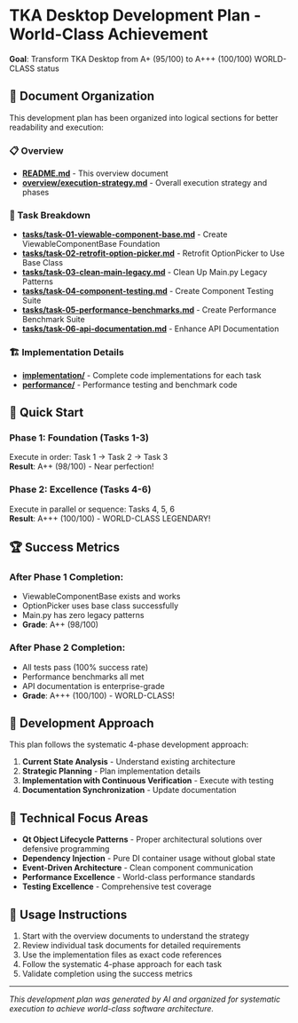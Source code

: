 # TKA Desktop Development Plan - World-Class Achievement

**Goal**: Transform TKA Desktop from A+ (95/100) to A+++ (100/100) WORLD-CLASS status

## 📁 Document Organization

This development plan has been organized into logical sections for better readability and execution:

### 📋 Overview
- **[README.md](README.md)** - This overview document
- **[overview/execution-strategy.md](overview/execution-strategy.md)** - Overall execution strategy and phases

### 🚀 Task Breakdown
- **[tasks/task-01-viewable-component-base.md](tasks/task-01-viewable-component-base.md)** - Create ViewableComponentBase Foundation
- **[tasks/task-02-retrofit-option-picker.md](tasks/task-02-retrofit-option-picker.md)** - Retrofit OptionPicker to Use Base Class
- **[tasks/task-03-clean-main-legacy.md](tasks/task-03-clean-main-legacy.md)** - Clean Up Main.py Legacy Patterns
- **[tasks/task-04-component-testing.md](tasks/task-04-component-testing.md)** - Create Component Testing Suite
- **[tasks/task-05-performance-benchmarks.md](tasks/task-05-performance-benchmarks.md)** - Create Performance Benchmark Suite
- **[tasks/task-06-api-documentation.md](tasks/task-06-api-documentation.md)** - Enhance API Documentation

### 🏗️ Implementation Details
- **[implementation/](implementation/)** - Complete code implementations for each task
- **[performance/](performance/)** - Performance testing and benchmark code

## 🎯 Quick Start

### Phase 1: Foundation (Tasks 1-3)
Execute in order: Task 1 → Task 2 → Task 3  
**Result**: A++ (98/100) - Near perfection!

### Phase 2: Excellence (Tasks 4-6)
Execute in parallel or sequence: Tasks 4, 5, 6  
**Result**: A+++ (100/100) - WORLD-CLASS LEGENDARY!

## 🏆 Success Metrics

### After Phase 1 Completion:
- ViewableComponentBase exists and works
- OptionPicker uses base class successfully  
- Main.py has zero legacy patterns
- **Grade**: A++ (98/100)

### After Phase 2 Completion:
- All tests pass (100% success rate)
- Performance benchmarks all met
- API documentation is enterprise-grade
- **Grade**: A+++ (100/100) - WORLD-CLASS!

## 🚀 Development Approach

This plan follows the systematic 4-phase development approach:

1. **Current State Analysis** - Understand existing architecture
2. **Strategic Planning** - Plan implementation details
3. **Implementation with Continuous Verification** - Execute with testing
4. **Documentation Synchronization** - Update documentation

## 🔧 Technical Focus Areas

- **Qt Object Lifecycle Patterns** - Proper architectural solutions over defensive programming
- **Dependency Injection** - Pure DI container usage without global state
- **Event-Driven Architecture** - Clean component communication
- **Performance Excellence** - World-class performance standards
- **Testing Excellence** - Comprehensive test coverage

## 📖 Usage Instructions

1. Start with the overview documents to understand the strategy
2. Review individual task documents for detailed requirements
3. Use the implementation files as exact code references
4. Follow the systematic 4-phase approach for each task
5. Validate completion using the success metrics

---

*This development plan was generated by AI and organized for systematic execution to achieve world-class software architecture.*
